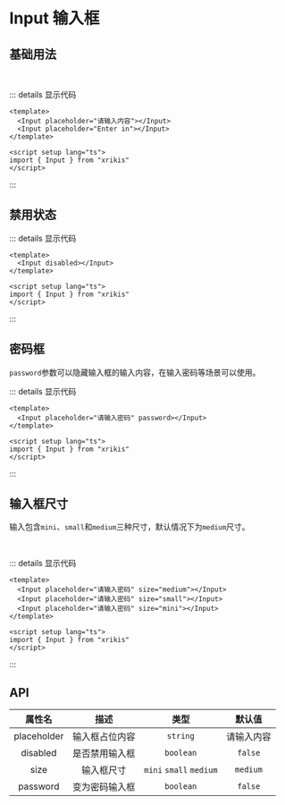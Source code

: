 # Input 输入框

## 基础用法
<rz-input placeholder="请输入内容"></rz-input> &nbsp;
<rz-input placeholder="Enter in"></rz-input>

::: details 显示代码

```vue
<template>
  <Input placeholder="请输入内容"></Input>
  <Input placeholder="Enter in"></Input>
</template>

<script setup lang="ts">
import { Input } from "xrikis"
</script>
```

:::

## 禁用状态
<rz-input disabled placeholder="输入框禁用"></rz-input>

::: details 显示代码

```vue
<template>
  <Input disabled></Input>
</template>

<script setup lang="ts">
import { Input } from "xrikis"
</script>
```

:::

## 密码框

`password`参数可以隐藏输入框的输入内容，在输入密码等场景可以使用。

<rz-input placeholder="请输入密码" password></rz-input>

::: details 显示代码

```vue
<template>
  <Input placeholder="请输入密码" password></Input>
</template>

<script setup lang="ts">
import { Input } from "xrikis"
</script>
```

:::

## 输入框尺寸

输入包含`mini`、`small`和`medium`三种尺寸，默认情况下为`medium`尺寸。

<rz-input placeholder="请输入内容" size="medium"></rz-input>&nbsp;&nbsp;
<rz-input placeholder="请输入内容" size="small"></rz-input>&nbsp;&nbsp;
<rz-input placeholder="请输入内容" size="mini"></rz-input>

::: details 显示代码

```vue
<template>
  <Input placeholder="请输入密码" size="medium"></Input>
  <Input placeholder="请输入密码" size="small"></Input>
  <Input placeholder="请输入密码" size="mini"></Input>
</template>

<script setup lang="ts">
import { Input } from "xrikis"
</script>
```

:::


## API

|   属性名   |     描述     |                  类型                  |    默认值    |
|:-------:|:----------:|:------------------------------------:|:---------:|
|  placeholder   |    输入框占位内容    | `string` | 请输入内容 |
|  disabled   |    是否禁用输入框    |         `boolean`       | `false`  |
|  size   |   输入框尺寸   |              `mini` `small` `medium`               |  `medium`  |
| password  | 变为密码输入框 |              `boolean`               |  `false`  |